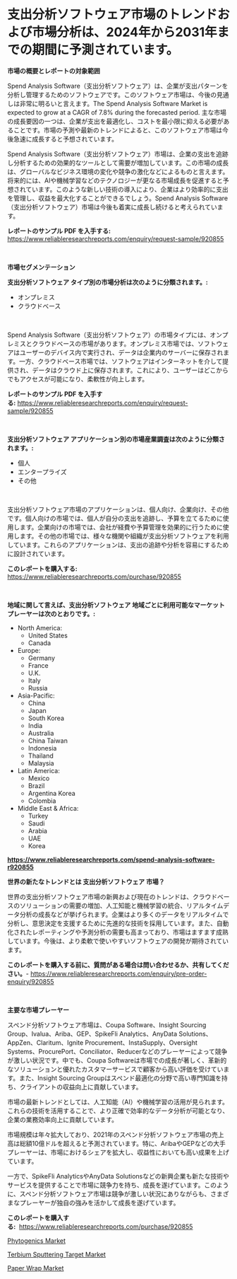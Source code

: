 <p><h1>支出分析ソフトウェア市場のトレンドおよび市場分析は、2024年から2031年までの期間に予測されています。</h1></p><p><strong>市場の概要とレポートの対象範囲</strong></p>
<p><p>Spend Analysis Software（支出分析ソフトウェア）は、企業が支出パターンを分析し管理するためのソフトウェアです。このソフトウェア市場は、今後の見通しは非常に明るいと言えます。The Spend Analysis Software Market is expected to grow at a CAGR of 7.8% during the forecasted period. 主な市場の成長要因の一つは、企業が支出を最適化し、コストを最小限に抑える必要があることです。市場の予測や最新のトレンドによると、このソフトウェア市場は今後急速に成長すると予想されています。</p><p>Spend Analysis Software（支出分析ソフトウェア）市場は、企業の支出を追跡し分析するための効果的なツールとして需要が増加しています。この市場の成長は、グローバルなビジネス環境の変化や競争の激化などによるものと言えます。将来的には、AIや機械学習などのテクノロジーが更なる市場成長を促進すると予想されています。このような新しい技術の導入により、企業はより効率的に支出を管理し、収益を最大化することができるでしょう。Spend Analysis Software（支出分析ソフトウェア）市場は今後も着実に成長し続けると考えられています。</p></p>
<p><strong>レポートのサンプル PDF を入手する:</strong> <a href="https://www.reliableresearchreports.com/enquiry/request-sample/920855">https://www.reliableresearchreports.com/enquiry/request-sample/920855</a></p>
<p>&nbsp;</p>
<p><strong>市場セグメンテーション</strong></p>
<p><strong>支出分析ソフトウェア タイプ別の市場分析は次のように分類されます。:</strong></p>
<p><ul><li>オンプレミス</li><li>クラウドベース</li></ul></p>
<p>&nbsp;</p>
<p><p>Spend Analysis Software（支出分析ソフトウェア）の市場タイプには、オンプレミスとクラウドベースの市場があります。オンプレミス市場では、ソフトウェアはユーザーのデバイス内で実行され、データは企業内のサーバーに保存されます。一方、クラウドベース市場では、ソフトウェアはインターネットを介して提供され、データはクラウド上に保存されます。これにより、ユーザーはどこからでもアクセスが可能になり、柔軟性が向上します。</p></p>
<p><strong>レポートのサンプル PDF を入手する:</strong>&nbsp;<a href="https://www.reliableresearchreports.com/enquiry/request-sample/920855">https://www.reliableresearchreports.com/enquiry/request-sample/920855</a></p>
<p>&nbsp;</p>
<p><strong> 支出分析ソフトウェア アプリケーション別の市場産業調査は次のように分類されます。:</strong></p>
<p><ul><li>個人</li><li>エンタープライズ</li><li>その他</li></ul></p>
<p>&nbsp;</p>
<p><p>支出分析ソフトウェア市場のアプリケーションは、個人向け、企業向け、その他です。個人向けの市場では、個人が自分の支出を追跡し、予算を立てるために使用します。企業向けの市場では、会社が経費や予算管理を効果的に行うために使用します。その他の市場では、様々な機関や組織が支出分析ソフトウェアを利用しています。これらのアプリケーションは、支出の追跡や分析を容易にするために設計されています。</p></p>
<p><strong>このレポートを購入する:</strong>&nbsp; <a href="https://www.reliableresearchreports.com/purchase/920855">https://www.reliableresearchreports.com/purchase/920855</a></p>
<p>&nbsp;</p>
<p><strong>地域に関して言えば、支出分析ソフトウェア 地域ごとに利用可能なマーケットプレーヤーは次のとおりです。:</strong></p>
<p><ul>
    <li>
        North America:
        <ul>
            <li>United States</li>
            <li>Canada</li>
        </ul>
    </li>
    <li>
        Europe:
        <ul>
            <li>Germany</li>
            <li>France</li>
            <li>U.K.</li>
            <li>Italy</li>
            <li>Russia</li>
        </ul>
    </li>
    <li>
        Asia-Pacific:
        <ul>
            <li>China</li>
            <li>Japan</li>
            <li>South Korea</li>
            <li>India</li>
            <li>Australia</li>
            <li>China Taiwan</li>
            <li>Indonesia</li>
            <li>Thailand</li>
            <li>Malaysia</li>
        </ul>
    </li>
    <li>
        Latin America:
        <ul>
            <li>Mexico</li>
            <li>Brazil</li>
            <li>Argentina Korea</li>
            <li>Colombia</li>
        </ul>
    </li>
    <li>
        Middle East & Africa:
        <ul>
            <li>Turkey</li>
            <li>Saudi</li>
            <li>Arabia</li>
            <li>UAE</li>
            <li>Korea</li>
        </ul>
    </li>
    </ul></p>
<p><strong><a href="https://www.reliableresearchreports.com/spend-analysis-software-r920855">https://www.reliableresearchreports.com/spend-analysis-software-r920855</a></strong>&nbsp;</p>
<p><strong>世界の新たなトレンドとは 支出分析ソフトウェア 市場？</strong></p>
<p><p>世界の支出分析ソフトウェア市場の新興および現在のトレンドは、クラウドベースのソリューションの需要の増加、人工知能と機械学習の統合、リアルタイムデータ分析の成長などが挙げられます。企業はより多くのデータをリアルタイムで分析し、意思決定を支援するために先進的な技術を採用しています。また、自動化されたレポーティングや予測分析の需要も高まっており、市場はますます成熟しています。今後は、より柔軟で使いやすいソフトウェアの開発が期待されています。</p></p>
<p><strong>このレポートを購入する前に、質問がある場合は問い合わせるか、共有してください。</strong>- <a href="https://www.reliableresearchreports.com/enquiry/pre-order-enquiry/920855">https://www.reliableresearchreports.com/enquiry/pre-order-enquiry/920855</a></p>
<p>&nbsp;</p>
<p><strong>主要な市場プレーヤー</strong></p>
<p><p>スペンド分析ソフトウェア市場は、Coupa Software、Insight Sourcing Group、Ivalua、Ariba、GEP、SpikeFli Analytics、AnyData Solutions、AppZen、Claritum、Ignite Procurement、InstaSupply、Oversight Systems、ProcurePort、Conciliator、Reducerなどのプレーヤーによって競争が激しい状況です。中でも、Coupa Softwareは市場での成長が著しく、革新的なソリューションと優れたカスタマーサービスで顧客から高い評価を受けています。また、Insight Sourcing Groupはスペンド最適化の分野で高い専門知識を持ち、クライアントの収益向上に貢献しています。</p><p>市場の最新トレンドとしては、人工知能（AI）や機械学習の活用が見られます。これらの技術を活用することで、より正確で効率的なデータ分析が可能となり、企業の業務効率向上に貢献しています。</p><p>市場規模は年々拡大しており、2021年のスペンド分析ソフトウェア市場の売上高は総額10億ドルを超えると予測されています。特に、AribaやGEPなどの大手プレーヤーは、市場におけるシェアを拡大し、収益性においても高い成果を上げています。</p><p>一方で、SpikeFli AnalyticsやAnyData Solutionsなどの新興企業も新たな技術やサービスを提供することで市場に競争力を持ち、成長を遂げています。このように、スペンド分析ソフトウェア市場は競争が激しい状況にありながらも、さまざまなプレーヤーが独自の強みを活かして成長を遂げています。</p></p>
<p><strong>このレポートを購入する:</strong>&nbsp;&nbsp;<a href="https://www.reliableresearchreports.com/purchase/920855">https://www.reliableresearchreports.com/purchase/920855</a></p>
<p><p><a href="https://www.linkedin.com/pulse/phytogenics-market-size-reflecting-forecast-till-2031-type-j5eve?trackingId=yXIEWDCGdPegyv%2FbB2s9NQ%3D%3D">Phytogenics Market</a></p><p><a href="https://www.linkedin.com/pulse/terbium-sputtering-target-market-furnish-information-hpwie?trackingId=%2FGTgTxQLPCfyHt4I5qCAHQ%3D%3D">Terbium Sputtering Target Market</a></p><p><a href="https://www.linkedin.com/pulse/paper-wrap-market-size-2024-2031-global-industrial-analysis-pmwge?trackingId=V37T%2B%2FZH3mIAMRKQuPRArQ%3D%3D">Paper Wrap Market</a></p></p>